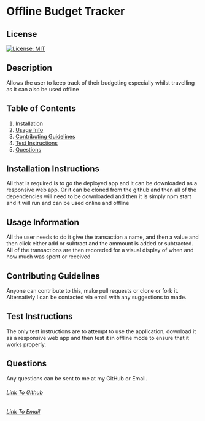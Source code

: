 # Offline Budget Tracker
 
  ## License
  [![License: MIT](https://img.shields.io/badge/License-MIT-yellow.svg)](https://opensource.org/licenses/MIT)
  
  ## Description
  Allows the user to keep track of their budgeting especially whilst travelling as it can also be used offline

  ## Table of Contents
  1. [Installation](#Installation)
  2. [Usage Info](#UsageInfo)
  3. [Contributing Guidelines](#ContributingGuidelines)
  4. [Test Instructions](#TestInstructions)
  5. [Questions](#Questions)


  ## Installation Instructions
  All that is required is to go the deployed app and it can be downloaded as a responsive web app. Or it can be cloned from the github and then all of the dependencies will need to be downloaded and then it is simply npm start and it will run and can be used online and offline

  ## Usage Information
  All the user needs to do it give the transaction a name, and then a value and then click either add or subtract and the ammount is added or subtracted. All of the transactions are then recoreded for a visual display of when and how much was spent or received

  ## Contributing Guidelines
  Anyone can contribute to this, make pull requests or clone or fork it. Alternativly I can be contacted via email with any suggestions to made.

  ## Test Instructions
  The only test instructions are to attempt to use the application, download it as a responsive web app and then test it in offline mode to ensure that it works properly.
  
## Questions
  Any questions can be sent to me at my GitHub or Email.
  ###### [Link To Github](https://github.com/Skoggy)
  ###### [Link To Email](https://mailto:chris.skogstad1@gmail.com)
